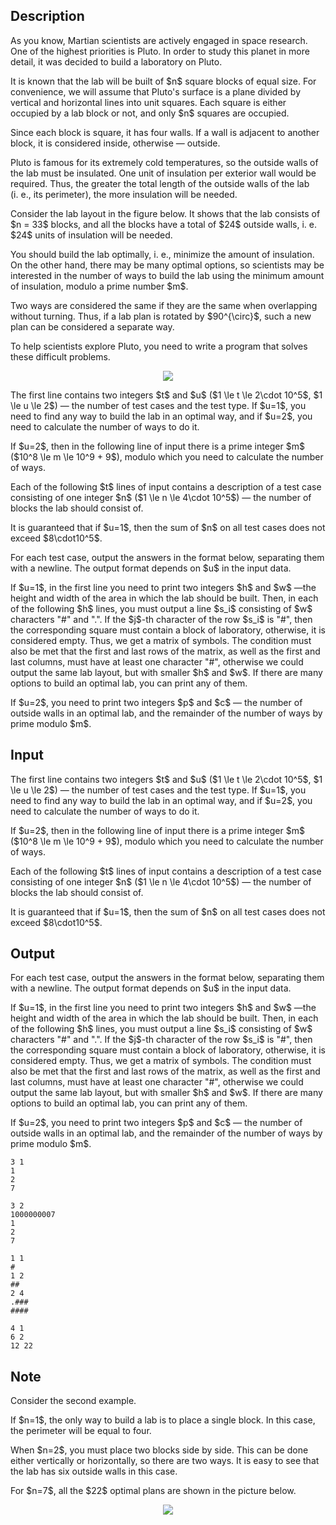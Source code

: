 ## Description

<div><p>As you know, Martian scientists are actively engaged in space research. One of the highest priorities is Pluto. In order to study this planet in more detail, it was decided to build a laboratory on Pluto.</p><p>It is known that the lab will be built of $n$ square blocks of equal size. For convenience, we will assume that Pluto's surface is a plane divided by vertical and horizontal lines into unit squares. Each square is either occupied by a lab block or not, and only $n$ squares are occupied.</p><p>Since each block is square, it has four walls. If a wall is adjacent to another block, it is considered <span class="tex-font-style-it">inside</span>, otherwise&nbsp;— <span class="tex-font-style-it">outside</span>.</p><p>Pluto is famous for its extremely cold temperatures, so the outside walls of the lab must be insulated. One unit of insulation per exterior wall would be required. Thus, the greater the total length of the outside walls of the lab (i.&nbsp;e., its perimeter), the more insulation will be needed.</p><p>Consider the lab layout in the figure below. It shows that the lab consists of $n = 33$ blocks, and all the blocks have a total of $24$ outside walls, i.&nbsp;e. $24$ units of insulation will be needed.</p><p>You should build the lab optimally, i.&nbsp;e., minimize the amount of insulation. On the other hand, there may be many optimal options, so scientists may be interested in the number of ways to build the lab using the minimum amount of insulation, modulo a prime number $m$.</p><p>Two ways are considered the same if they are the same when overlapping without turning. Thus, if a lab plan is rotated by $90^{\circ}$, such a new plan can be considered a separate way.</p><p>To help scientists explore Pluto, you need to write a program that solves these difficult problems.</p><center> <img class="tex-graphics" src="file://onp2H63Y.png" style="max-width: 100.0%;max-height: 100.0%;"> </center></div><div class="input-specification"><p>The first line contains two integers $t$ and $u$ ($1 \le t \le 2\cdot 10^5$, $1 \le u \le 2$)&nbsp;— the number of test cases and the test type. If $u=1$, you need to find any way to build the lab in an optimal way, and if $u=2$, you need to calculate the number of ways to do it.</p><p>If $u=2$, then in the following line of input there is a prime integer $m$ ($10^8 \le m \le 10^9 + 9$), modulo which you need to calculate the number of ways.</p><p>Each of the following $t$ lines of input contains a description of a test case consisting of one integer $n$ ($1 \le n \le 4\cdot 10^5$)&nbsp;— the number of blocks the lab should consist of.</p><p>It is guaranteed that if $u=1$, then the sum of $n$ on all test cases does not exceed $8\cdot10^5$.</p></div><div class="output-specification"><p>For each test case, output the answers in the format below, separating them with a newline. The output format depends on $u$ in the input data.</p><p>If $u=1$, in the first line you need to print two integers $h$ and $w$&nbsp;—the height and width of the area in which the lab should be built. Then, in each of the following $h$ lines, you must output a line $s_i$ consisting of $w$ characters "<span class="tex-font-style-tt">#</span>" and "<span class="tex-font-style-tt">.</span>". If the $j$-th character of the row $s_i$ is "<span class="tex-font-style-tt">#</span>", then the corresponding square must contain a block of laboratory, otherwise, it is considered empty. Thus, we get a matrix of symbols. The condition must also be met that the first and last rows of the matrix, as well as the first and last columns, must have at least one character "<span class="tex-font-style-tt">#</span>", otherwise we could output the same lab layout, but with smaller $h$ and $w$. If there are many options to build an optimal lab, you can print any of them.</p><p>If $u=2$, you need to print two integers $p$ and $c$&nbsp;— the number of outside walls in an optimal lab, and the remainder of the number of ways by prime modulo $m$.</p></div>

## Input

<p>The first line contains two integers $t$ and $u$ ($1 \le t \le 2\cdot 10^5$, $1 \le u \le 2$)&nbsp;— the number of test cases and the test type. If $u=1$, you need to find any way to build the lab in an optimal way, and if $u=2$, you need to calculate the number of ways to do it.</p><p>If $u=2$, then in the following line of input there is a prime integer $m$ ($10^8 \le m \le 10^9 + 9$), modulo which you need to calculate the number of ways.</p><p>Each of the following $t$ lines of input contains a description of a test case consisting of one integer $n$ ($1 \le n \le 4\cdot 10^5$)&nbsp;— the number of blocks the lab should consist of.</p><p>It is guaranteed that if $u=1$, then the sum of $n$ on all test cases does not exceed $8\cdot10^5$.</p>

## Output

<p>For each test case, output the answers in the format below, separating them with a newline. The output format depends on $u$ in the input data.</p><p>If $u=1$, in the first line you need to print two integers $h$ and $w$&nbsp;—the height and width of the area in which the lab should be built. Then, in each of the following $h$ lines, you must output a line $s_i$ consisting of $w$ characters "<span class="tex-font-style-tt">#</span>" and "<span class="tex-font-style-tt">.</span>". If the $j$-th character of the row $s_i$ is "<span class="tex-font-style-tt">#</span>", then the corresponding square must contain a block of laboratory, otherwise, it is considered empty. Thus, we get a matrix of symbols. The condition must also be met that the first and last rows of the matrix, as well as the first and last columns, must have at least one character "<span class="tex-font-style-tt">#</span>", otherwise we could output the same lab layout, but with smaller $h$ and $w$. If there are many options to build an optimal lab, you can print any of them.</p><p>If $u=2$, you need to print two integers $p$ and $c$&nbsp;— the number of outside walls in an optimal lab, and the remainder of the number of ways by prime modulo $m$.</p>





```input1|2,4
3 1
1
2
7
```




```input2|3,5
3 2
1000000007
1
2
7
```




```output1
1 1
#
1 2
##
2 4
.###
####
```




```output2
4 1
6 2
12 22
```



## Note

<p>Consider the second example.</p><p>If $n=1$, the only way to build a lab is to place a single block. In this case, the perimeter will be equal to four.</p><p>When $n=2$, you must place two blocks side by side. This can be done either vertically or horizontally, so there are two ways. It is easy to see that the lab has six outside walls in this case.</p><p>For $n=7$, all the $22$ optimal plans are shown in the picture below.</p><center> <img class="tex-graphics" src="file://th53cMWT.png" style="max-width: 100.0%;max-height: 100.0%;"> </center>
